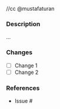 //cc @mustafaturan

### Description
...

### Changes

- [ ] Change 1 
- [ ] Change 2

### References

- Issue #
